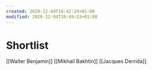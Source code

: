 ```yaml
---
created: 2020-12-04T18:42:24+01:00
modified: 2020-12-04T18:49:23+01:00
---
```


# Shortlist

[[Walter Benjamin]]
[[Mikhail Bakhtin]]
[[Jacques Derrida]]